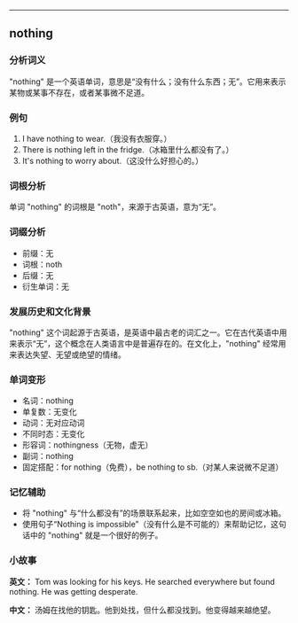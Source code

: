 
---------------
## nothing
### 分析词义
"nothing" 是一个英语单词，意思是“没有什么；没有什么东西；无”。它用来表示某物或某事不存在，或者某事微不足道。

### 例句
1. I have nothing to wear.（我没有衣服穿。）
2. There is nothing left in the fridge.（冰箱里什么都没有了。）
3. It's nothing to worry about.（这没什么好担心的。）

### 词根分析
单词 "nothing" 的词根是 "noth"，来源于古英语，意为“无”。

### 词缀分析
- 前缀：无
- 词根：noth
- 后缀：无
- 衍生单词：无

### 发展历史和文化背景
"nothing" 这个词起源于古英语，是英语中最古老的词汇之一。它在古代英语中用来表示“无”，这个概念在人类语言中是普遍存在的。在文化上，"nothing" 经常用来表达失望、无望或绝望的情绪。

### 单词变形
- 名词：nothing
- 单复数：无变化
- 动词：无对应动词
- 不同时态：无变化
- 形容词：nothingness（无物，虚无）
- 副词：nothing
- 固定搭配：for nothing（免费），be nothing to sb.（对某人来说微不足道）

### 记忆辅助
- 将 "nothing" 与“什么都没有”的场景联系起来，比如空空如也的房间或冰箱。
- 使用句子“Nothing is impossible”（没有什么是不可能的）来帮助记忆，这句话中的 "nothing" 就是一个很好的例子。

### 小故事
**英文：**
Tom was looking for his keys. He searched everywhere but found nothing. He was getting desperate.

**中文：**
汤姆在找他的钥匙。他到处找，但什么都没找到。他变得越来越绝望。

